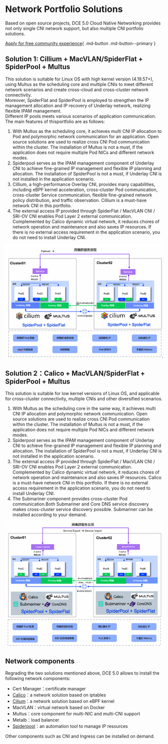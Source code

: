 # Network Portfolio Solutions

Based on open source projects, DCE 5.0 Cloud Native Networking provides not only single CNI network support, but also multiple CNI portfolio solutions.

[Apply for free community experience](../../dce/license0.md){ .md-button .md-button--primary }

## Solution 1: Cillium + MacVLAN/SpiderFlat + SpiderPool + Multus

This solution is suitable for Linux OS with high kernel version (4.19.57+), using Multus as the scheduling core and multiple CNIs to meet different network scenarios and create cross-cloud and cross-cluster network connectivity.  
Moreover, SpiderFlat and SpiderPool is employed to strengthen the IP management allocation and IP recovery of Underlay network, realizing flexible IPAM management.  
Different IP pools meets various scenarios of application communication. The main features of thisportfolio are as follows:

1. With Multus as the scheduling core, it achieves multi CNI IP allocation to Pod and polymorphic network communication for an application. Open source solutions are used to realize cross CNI Pod communication within the cluster.
   The installation of Multus is not a must, if the application does not require multiple Pod NICs and different network modes.
2. Spiderpool serves as the IPAM management component of Underlay CNI to achieve fine-grained IP management and flexible IP planning and allocation.
   The installation of SpiderPool is not a must, if Underlay CNI is not installed in the application scenario.
3. Cillium, a high-performance Overlay CNI, provides many capabilities, including eBPF kernel acceleration, cross-cluster Pod communication, cross-cluster Service communication, flexible fine-grained network policy distribution, and traffic observation.
   Cillium is a must-have network CNI in this portfolio.
4. The external access IP provided through SpiderFlat / MacVLAN CNI / SRI-OV CNI enables Pod Layer 2 external communication. Complemented by Calico dynamic virtual network, it reduces chores of network operation and maintenance and also saves IP resources.
   If there is no external access requirement in the application scenario, you do not need to install Underlay CNI.

![solution01](../images/solution01.png)

## Solution 2：Calico + MacVLAN/SpiderFlat + SpiderPool + Multus

This solution is suitable for low kernel versions of Linux OS, and applicable for cross-cluster connectivity, multiple CNIs and other diversified scenarios.

1. With Multus as the scheduling core in the same way, it achieves multi CNI IP allocation and polymorphic network communication. Open source solutions are used to realize cross CNI Pod communication within the cluster.
   The installation of Multus is not a must, if the application does not require multiple Pod NICs and different network modes.
2. Spiderpool serves as the IPAM management component of Underlay CNI to achieve fine-grained IP management and flexible IP planning and allocation.
   The installation of SpiderPool is not a must, if Underlay CNI is not installed in the application scenario.
3. The external access IP provided through SpiderFlat / MacVLAN CNI / SRI-OV CNI enables Pod Layer 2 external communication. Complemented by Calico dynamic virtual network, it reduces chores of network operation and maintenance and also saves IP resources.
   Calico is a must-have network CNI in this portfolio. If there is no external access requirement in the application scenario, you do not need to install Underlay CNI.
4. The Submariner component provides cross-cluster Pod communication.Both Submariner and Core DNS service discovery makes cross-cluster service discovery possible. Submariner can be installed according to your demand.

![solution02](../images/solution02.png)

## Network components

Regrading the two solutions mentioned above, DCE 5.0 allows to install the following network components:

- Cert Manager：certificate manager
- [Calico](../modules/calico/what.md)：a network solution based on iptables
- [Cilium](../modules/cilium/what.md)：a network solution based on eBPF kernel
- MacVLAN：virtual network based on Docker
- Multus：core component for multi-NIC and multi-CNI support
- Metalb：load balancer
- [Spiderpool](../modules/spiderpool/what.md)：an automation tool to manage IP resources

Other components such as CNI and Ingress can be installed on demand.
